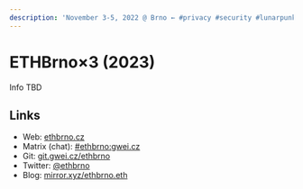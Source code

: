 ```yaml
---
description: 'November 3-5, 2022 @ Brno ← #privacy #security #lunarpunk hackathon'
---
```


# ETHBrno×3 (2023)

Info TBD

## Links

* Web: [ethbrno.cz](https://ethbrno.cz)
* Matrix (chat): [#ethbrno:gwei.cz](https://matrix.to/#/#ethbrno:gwei.cz)
* Git: [git.gwei.cz/ethbrno](https://git.gwei.cz/ethbrno)
* Twitter: [@ethbrno](https://twitter.com/ethbrno)
* Blog: [mirror.xyz/ethbrno.eth](https://mirror.xyz/ethbrno.eth)
